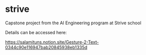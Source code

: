 # strive
 Capstone project from the AI Engineering program at Strive school
 
 Details can be accessed here: 

https://salamituns.notion.site/Gesture-2-Text-0344c90e116947bab20845938eb1335d
